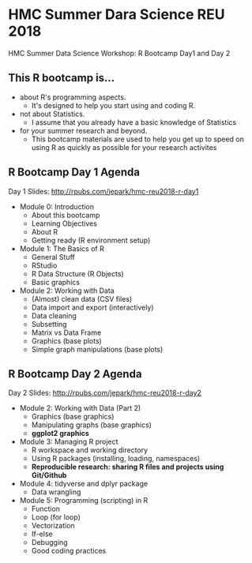 # HMC Summer Dara Science REU 2018
HMC Summer Data Science Workshop: R Bootcamp Day1 and Day 2

## This R bootcamp is...
* about R's programming aspects.
  - It's designed to help you start using and coding R.
* not about Statistics.
  - I assume that you already have a basic knowledge of Statistics
* for your summer research and beyond.
  - This bootcamp materials are used to help you get up to speed on using R as quickly as possible for your research activites 

## R Bootcamp Day 1 Agenda
Day 1 Slides: http://rpubs.com/jepark/hmc-reu2018-r-day1

* Module 0: Introduction
  + About this bootcamp
  + Learning Objectives
  + About R
  + Getting ready (R environment setup)
* Module 1: The Basics of R
  + General Stuff
  + RStudio
  + R Data Structure (R Objects)
  + Basic graphics
* Module 2: Working with Data
  + (Almost) clean data (CSV files)
  + Data import and export (interactively)
  + Data cleaning
  + Subsetting
  + Matrix vs Data Frame 
  + Graphics (base plots)
  + Simple graph manipulations (base plots)
## R Bootcamp Day 2 Agenda
Day 2 Slides: http://rpubs.com/jepark/hmc-reu2018-r-day2
* Module 2: Working with Data (Part 2)
  + Graphics (base graphics)
  + Manipulating graphs (base graphics)
  + **ggplot2 graphics**
* Module 3: Managing R project
  + R workspace and working directory
  + Using R packages (installing, loading, namespaces)
  + **Reproducible research: sharing R files and projects using Git/Github**
* Module 4: tidyverse and dplyr package
  + Data wrangling
* Module 5: Programming (scripting) in R
  + Function
  + Loop (for loop)
  + Vectorization
  + If-else
  + Debugging
  + Good coding practices
